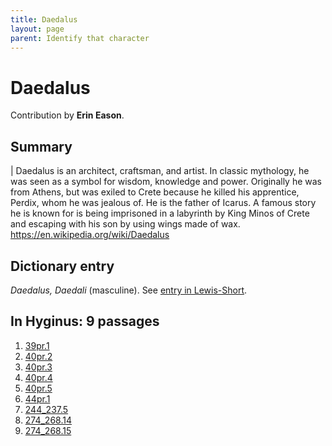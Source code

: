 ```yaml
---
title: Daedalus
layout: page
parent: Identify that character
---
```



# Daedalus

Contribution by **Erin Eason**.

## Summary

| Daedalus is an architect, craftsman, and artist. In classic mythology, he was seen as a symbol for wisdom, knowledge and power. Originally he was from Athens, but was exiled to Crete because he killed his apprentice, Perdix, whom he was jealous of. He is the father of Icarus. A famous story he is known for is being imprisoned in a labyrinth by King Minos of Crete and escaping with his son by using wings made of wax. <https://en.wikipedia.org/wiki/Daedalus>


## Dictionary entry

*Daedalus, Daedali* (masculine).  See [entry in Lewis-Short](http://folio2.furman.edu/lewis-short/index.html?urn=urn:cite2:hmt:ls.markdown:n12263).

## In Hyginus:  9 passages



1. [39pr.1](https://lingualatina.github.io/texts/browsable/hyginus/39pr/)
1. [40pr.2](https://lingualatina.github.io/texts/browsable/hyginus/40pr/)
1. [40pr.3](https://lingualatina.github.io/texts/browsable/hyginus/40pr/)
1. [40pr.4](https://lingualatina.github.io/texts/browsable/hyginus/40pr/)
1. [40pr.5](https://lingualatina.github.io/texts/browsable/hyginus/40pr/)
1. [44pr.1](https://lingualatina.github.io/texts/browsable/hyginus/44pr/)
1. [244_237.5](https://lingualatina.github.io/texts/browsable/hyginus/244_237/)
1. [274_268.14](https://lingualatina.github.io/texts/browsable/hyginus/274_268/)
1. [274_268.15](https://lingualatina.github.io/texts/browsable/hyginus/274_268/)
